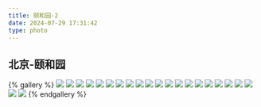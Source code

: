 ```yaml
---
title: 颐和园-2
date: 2024-07-29 17:31:42
type: photo
---
```


## 北京-颐和园

{% gallery %}
![](https://file-1305436646.cos.ap-nanjing.myqcloud.com/blog/photo/8/DSCF7901.webp)
![](https://file-1305436646.cos.ap-nanjing.myqcloud.com/blog/photo/8/DSCF7915.webp)
![](https://file-1305436646.cos.ap-nanjing.myqcloud.com/blog/photo/8/DSCF7938.webp)
![](https://file-1305436646.cos.ap-nanjing.myqcloud.com/blog/photo/8/DSCF7949.webp)
![](https://file-1305436646.cos.ap-nanjing.myqcloud.com/blog/photo/8/DSCF7956.webp)
![](https://file-1305436646.cos.ap-nanjing.myqcloud.com/blog/photo/8/DSCF7963.webp)
![](https://file-1305436646.cos.ap-nanjing.myqcloud.com/blog/photo/8/DSCF7985.webp)
![](https://file-1305436646.cos.ap-nanjing.myqcloud.com/blog/photo/8/DSCF7994.webp)
![](https://file-1305436646.cos.ap-nanjing.myqcloud.com/blog/photo/8/DSCF8072.webp)
![](https://file-1305436646.cos.ap-nanjing.myqcloud.com/blog/photo/8/DSCF7428.webp)
![](https://file-1305436646.cos.ap-nanjing.myqcloud.com/blog/photo/8/DSCF7436.webp)
![](https://file-1305436646.cos.ap-nanjing.myqcloud.com/blog/photo/8/DSCF7480.webp)
![](https://file-1305436646.cos.ap-nanjing.myqcloud.com/blog/photo/8/DSCF7486.webp)
![](https://file-1305436646.cos.ap-nanjing.myqcloud.com/blog/photo/8/DSCF7498.webp)
![](https://file-1305436646.cos.ap-nanjing.myqcloud.com/blog/photo/8/DSCF7541.webp)
![](https://file-1305436646.cos.ap-nanjing.myqcloud.com/blog/photo/8/DSCF7552.webp)
![](https://file-1305436646.cos.ap-nanjing.myqcloud.com/blog/photo/8/DSCF7586.webp)
![](https://file-1305436646.cos.ap-nanjing.myqcloud.com/blog/photo/8/DSCF7647.webp)
![](https://file-1305436646.cos.ap-nanjing.myqcloud.com/blog/photo/8/DSCF7658.webp)
![](https://file-1305436646.cos.ap-nanjing.myqcloud.com/blog/photo/8/DSCF7680.webp)
![](https://file-1305436646.cos.ap-nanjing.myqcloud.com/blog/photo/8/DSCF7717.webp)
![](https://file-1305436646.cos.ap-nanjing.myqcloud.com/blog/photo/8/DSCF7747.webp)
{% endgallery %}